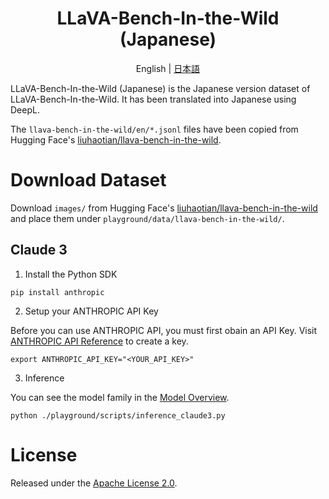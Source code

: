 <div align="center">

# LLaVA-Bench-In-the-Wild (Japanese)

English | [日本語](./ja/README_ja.md)

</div>

LLaVA-Bench-In-the-Wild (Japanese) is the Japanese version dataset of LLaVA-Bench-In-the-Wild. It has been translated into Japanese using DeepL.

The `llava-bench-in-the-wild/en/*.jsonl` files have been copied from Hugging Face's [liuhaotian/llava-bench-in-the-wild](https://huggingface.co/datasets/liuhaotian/llava-bench-in-the-wild/tree/main).

# Download Dataset
Download `images/` from Hugging Face's [liuhaotian/llava-bench-in-the-wild](https://huggingface.co/datasets/liuhaotian/llava-bench-in-the-wild) and place them under `playground/data/llava-bench-in-the-wild/`.

## Claude 3

1. Install the Python SDK

```
pip install anthropic
```

2. Setup your ANTHROPIC API Key

Before you can use ANTHROPIC API, you must first obain an API Key. Visit [ANTHROPIC API Reference](https://docs.anthropic.com/claude/reference/getting-started-with-the-api) to create a key.

```
export ANTHROPIC_API_KEY="<YOUR_API_KEY>"
```

3. Inference

You can see the model family in the [Model Overview](https://docs.anthropic.com/claude/docs/models-overview).

```
python ./playground/scripts/inference_claude3.py
```

# License

Released under the [Apache License 2.0](./LICENSE).
